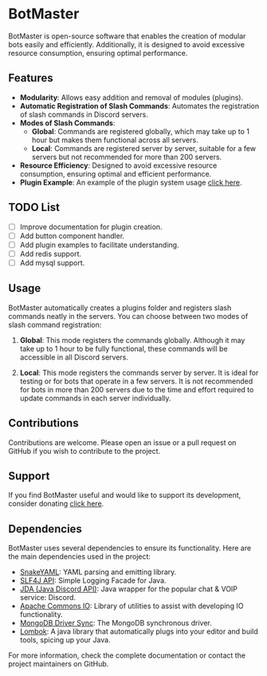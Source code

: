 # BotMaster

BotMaster is open-source software that enables the creation of modular bots easily and efficiently. Additionally, it is designed to avoid excessive resource consumption, ensuring optimal performance.

## Features

- **Modularity**: Allows easy addition and removal of modules (plugins).
- **Automatic Registration of Slash Commands**: Automates the registration of slash commands in Discord servers.
- **Modes of Slash Commands**:
  - **Global**: Commands are registered globally, which may take up to 1 hour but makes them functional across all servers.
  - **Local**: Commands are registered server by server, suitable for a few servers but not recommended for more than 200 servers.
- **Resource Efficiency**: Designed to avoid excessive resource consumption, ensuring optimal and efficient performance.
- **Plugin Example**: An example of the plugin system usage [click here](https://github.com/iFran2019/BotMaster-TestPlugin).

## TODO List

- [ ] Improve documentation for plugin creation.
- [ ] Add button component handler.
- [ ] Add plugin examples to facilitate understanding.
- [ ] Add redis support.
- [ ] Add mysql support.

## Usage

BotMaster automatically creates a plugins folder and registers slash commands neatly in the servers. You can choose between two modes of slash command registration:

1. **Global**: This mode registers the commands globally. Although it may take up to 1 hour to be fully functional, these commands will be accessible in all Discord servers.

2. **Local**: This mode registers the commands server by server. It is ideal for testing or for bots that operate in a few servers. It is not recommended for bots in more than 200 servers due to the time and effort required to update commands in each server individually.

## Contributions

Contributions are welcome. Please open an issue or a pull request on GitHub if you wish to contribute to the project.

## Support

If you find BotMaster useful and would like to support its development, consider donating [click here](https://buymeacoffee.com/ifran2019).

## Dependencies

BotMaster uses several dependencies to ensure its functionality. Here are the main dependencies used in the project:

- [SnakeYAML](https://mvnrepository.com/artifact/org.yaml/snakeyaml/2.0): YAML parsing and emitting library.
- [SLF4J API](https://mvnrepository.com/artifact/org.slf4j/slf4j-api/1.7.32): Simple Logging Facade for Java.
- [JDA (Java Discord API)](https://mvnrepository.com/artifact/net.dv8tion/JDA/5.0.0-beta.24): Java wrapper for the popular chat & VOIP service: Discord.
- [Apache Commons IO](https://mvnrepository.com/artifact/commons-io/commons-io/2.11.0): Library of utilities to assist with developing IO functionality.
- [MongoDB Driver Sync](https://mvnrepository.com/artifact/org.mongodb/mongodb-driver-sync/4.8.2): The MongoDB synchronous driver.
- [Lombok](https://mvnrepository.com/artifact/org.projectlombok/lombok/1.18.32): A java library that automatically plugs into your editor and build tools, spicing up your Java.

For more information, check the complete documentation or contact the project maintainers on GitHub.